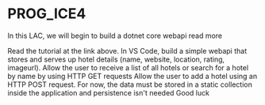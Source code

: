 # PROG_ICE4

In this LAC, we will begin to build a dotnet core webapi read more

Read the tutorial at the link above.
In VS Code, build a simple webapi that stores and serves up hotel details (name, website, location, rating, imageurl).
Allow the user to receive a list of all hotels or search for a hotel by name by using HTTP GET requests
Allow the user to add a hotel using an HTTP POST request.
For now, the data must be stored in a static collection inside the application and persistence isn't needed
Good luck
